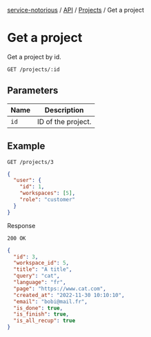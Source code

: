 [service-notorious](../../README.md) / [API](../README.md) / [Projects](./README.md) / Get a project

# Get a project

Get a project by id.

```
GET /projects/:id
```

## Parameters

| Name | Description        |
|------|--------------------|
| `id` | ID of the project. |

## Example

```
GET /projects/3
```

```json
{
  "user": {
    "id": 1,
    "workspaces": [5],
    "role": "customer"
  }
}
```

Response

```
200 OK
```

```json
{
  "id": 3,
  "workspace_id": 5,
  "title": "A title",
  "query": "cat",
  "language": "fr",
  "page": "https://www.cat.com",
  "created_at": "2022-11-30 10:10:10",
  "email": "bobi@mail.fr",
  "is_done": true,
  "is_finish": true,
  "is_all_recup": true
}
```
